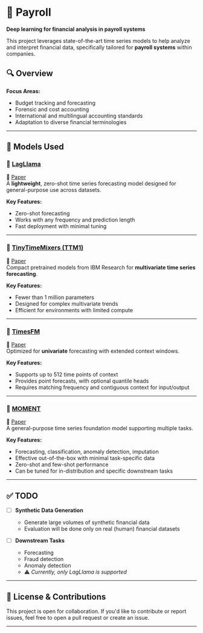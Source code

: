 # 🧾 Payroll  
**Deep learning for financial analysis in payroll systems**

This project leverages state-of-the-art time series models to help analyze and interpret financial data, specifically tailored for **payroll systems** within companies.

## 🔍 Overview

**Focus Areas:**
- Budget tracking and forecasting  
- Forensic and cost accounting  
- International and multilingual accounting standards  
- Adaptation to diverse financial terminologies  

---

## 🧠 Models Used

### 🔹 [LagLlama](https://github.com/time-series-foundation-models/lag-llama)  
📄 [Paper](https://arxiv.org/abs/2310.08278)  
A **lightweight**, zero-shot time series forecasting model designed for general-purpose use across datasets.

**Key Features:**
- Zero-shot forecasting  
- Works with any frequency and prediction length  
- Fast deployment with minimal tuning  

---

### 🔹 [TinyTimeMixers (TTM1)](https://github.com/glehet/TTM1)  
📄 [Paper](https://arxiv.org/abs/2401.03955)  
Compact pretrained models from IBM Research for **multivariate time series forecasting**.

**Key Features:**
- Fewer than 1 million parameters  
- Designed for complex multivariate trends  
- Efficient for environments with limited compute  

---

### 🔹 [TimesFM](https://github.com/google-research/timesfm)  
📄 [Paper](https://arxiv.org/abs/2310.10688)  
Optimized for **univariate** forecasting with extended context windows.

**Key Features:**
- Supports up to 512 time points of context  
- Provides point forecasts, with optional quantile heads  
- Requires matching frequency and contiguous context for input/output  

---

### 🔹 [MOMENT](https://github.com/moment-timeseries-foundation-model/moment)  
📄 [Paper](https://arxiv.org/abs/2402.03885)  
A general-purpose time series foundation model supporting multiple tasks.

**Key Features:**
- Forecasting, classification, anomaly detection, imputation  
- Effective out-of-the-box with minimal task-specific data  
- Zero-shot and few-shot performance  
- Can be tuned for in-distribution and specific downstream tasks  

---

## ✅ TODO

- [ ] **Synthetic Data Generation**  
  - Generate large volumes of synthetic financial data  
  - Evaluation will be done only on real (human) financial datasets

- [ ] **Downstream Tasks**  
  - Forecasting  
  - Fraud detection  
  - Anomaly detection  
  - ⚠️ *Currently, only LagLlama is supported*

---

## 📌 License & Contributions

This project is open for collaboration. If you'd like to contribute or report issues, feel free to open a pull request or create an issue.

---

